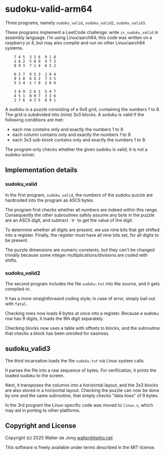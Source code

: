 sudoku-valid-arm64
==================

Three programs, namely `sudoku_valid`,  `sudoku_valid2`, `sudoku_valid3`.

These programs implement a LeetCode challenge: write `is_sudoku_valid`
in assembly language. I'm using Linux/aarch64; this code was written on
a raspberry pi 4, but may also compile and run on other Linux/aarch64 systems.

```
    7 4 5  3 2 6  9 1 8
    1 6 2  5 8 9  4 7 3
    8 9 3  7 1 4  6 5 2

    6 2 7  9 5 3  1 8 4
    9 1 8  6 4 2  7 3 5
    5 3 4  1 7 8  2 6 9

    3 8 9  2 6 1  5 4 7
    4 5 1  8 9 7  3 2 6
    2 7 6  4 3 5  8 9 1
```

A sudoku is a puzzle consisting of a 9x9 grid, containing the numbers
1 to 9. The grid is subdivided into (nine) 3x3 blocks.
A soduku is valid if the following conditions are met:
- each row contains only and exactly the numbers 1 to 9.
- each column contains only and exactly the numbers 1 to 9.
- each 3x3 sub-block contains only and exactly the numbers 1 to 9.

The program only checks whether the given sudoku is valid; it is not
a sudoku-solver.

## Implementation details

### sudoku_valid
In the first program, `sudoku_valid`, the numbers of the sudoku puzzle
are hardcoded into the program as ASCII bytes.

The program first checks whether all numbers are indeed within this range.
Consequently the other subroutines safely assume any byte in the puzzle
are an ASCII digit, and subtract `'0'` to get the value of the digit.

To determine whether all digits are present, we use nine bits that get
shifted into a register. Finally, the register must have all nine bits
set, for all digits to be present.

The puzzle dimensions are numeric constants, but they can't be changed
trivially because some integer multiplications/divisions are coded
with shifts.

### sudoku_valid2
The second program includes the file `sudoku.txt` into the source, and
it gets compiled-in.

It has a more straightforward coding style; in case of error, simply bail
out with `fatal`.

Checking rows now loads 8 bytes at once into a register. Because a sudoku
row has 9 digits, it loads the 9th digit separately.

Checking blocks now uses a table with offsets to blocks, and the subroutine
that checks a block has been unrolled for easiness.

## sudoku_valid3
The third incarnation loads the file `sudoku.txt` via Linux system calls.

It parses the file into a raw sequence of bytes. For verification,
it prints the loaded sudoku to the screen.

Next, it transposes the columns into a horizontal layout, and the 3x3 blocks
are also stored in a horizontal layout. Checking the puzzle can now be done
by one and the same subroutine, that simply checks "data lines" of 9 bytes.

In the 3rd program the Linux-specific code was moved to `linux.s`,
which may aid in porting to other platforms.

## Copyright and License
Copyright (c) 2025 Walter de Jong <walter@heiho.net>

This software is freely available under terms described in the MIT license.
